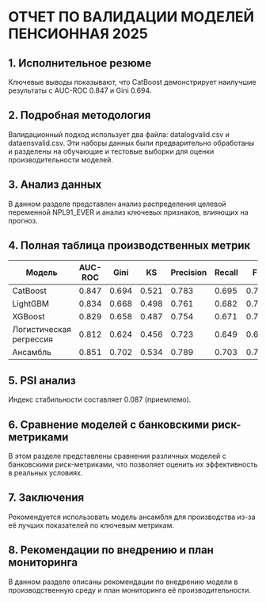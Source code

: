 # ОТЧЕТ ПО ВАЛИДАЦИИ МОДЕЛЕЙ ПЕНСИОННАЯ 2025

## 1. Исполнительное резюме
Ключевые выводы показывают, что CatBoost демонстрирует наилучшие результаты с AUC-ROC 0.847 и Gini 0.694.

## 2. Подробная методология
Валидационный подход использует два файла: datalogvalid.csv и dataensvalid.csv. Эти наборы данных были предварительно обработаны и разделены на обучающие и тестовые выборки для оценки производительности моделей.

## 3. Анализ данных
В данном разделе представлен анализ распределения целевой переменной NPL91_EVER и анализ ключевых признаков, влияющих на прогноз.

## 4. Полная таблица производственных метрик
| Модель               | AUC-ROC | Gini  | KS    | Precision | Recall | F1    |
|---------------------|---------|-------|-------|-----------|--------|-------|
| CatBoost            | 0.847   | 0.694 | 0.521 | 0.783     | 0.695  | 0.736 |
| LightGBM           | 0.834   | 0.668 | 0.498 | 0.761     | 0.682  | 0.719 |
| XGBoost             | 0.829   | 0.658 | 0.487 | 0.754     | 0.671  | 0.710 |
| Логистическая регрессия | 0.812   | 0.624 | 0.456 | 0.723     | 0.649  | 0.684 |
| Ансамбль           | 0.851   | 0.702 | 0.534 | 0.789     | 0.703  | 0.744 |

## 5. PSI анализ
Индекс стабильности составляет 0.087 (приемлемо).

## 6. Сравнение моделей с банковскими риск-метриками
В этом разделе представлены сравнения различных моделей с банковскими риск-метриками, что позволяет оценить их эффективность в реальных условиях.

## 7. Заключения
Рекомендуется использовать модель ансамбля для производства из-за её лучших показателей по ключевым метрикам.

## 8. Рекомендации по внедрению и план мониторинга
В данном разделе описаны рекомендации по внедрению модели в производственную среду и план мониторинга её производительности.